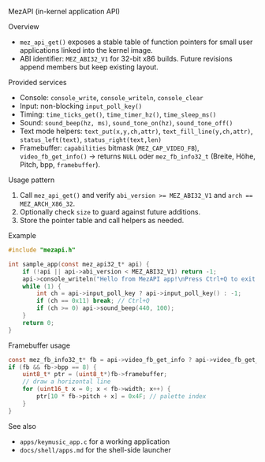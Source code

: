 MezAPI (in-kernel application API)

Overview
- `mez_api_get()` exposes a stable table of function pointers for small user applications linked into the kernel image.
- ABI identifier: `MEZ_ABI32_V1` for 32-bit x86 builds. Future revisions append members but keep existing layout.

Provided services
- Console: `console_write`, `console_writeln`, `console_clear`
- Input: non-blocking `input_poll_key()`
- Timing: `time_ticks_get()`, `time_timer_hz()`, `time_sleep_ms()`
- Sound: `sound_beep(hz, ms)`, `sound_tone_on(hz)`, `sound_tone_off()`
- Text mode helpers: `text_put(x,y,ch,attr)`, `text_fill_line(y,ch,attr)`, `status_left(text)`, `status_right(text,len)`
- Framebuffer: `capabilities` bitmask (`MEZ_CAP_VIDEO_FB`), `video_fb_get_info()` → returns `NULL` oder `mez_fb_info32_t` (Breite, Höhe, Pitch, bpp, `framebuffer`).

Usage pattern
1. Call `mez_api_get()` and verify `abi_version >= MEZ_ABI32_V1` and `arch == MEZ_ARCH_X86_32`.
2. Optionally check `size` to guard against future additions.
3. Store the pointer table and call helpers as needed.

Example
```c
#include "mezapi.h"

int sample_app(const mez_api32_t* api) {
    if (!api || api->abi_version < MEZ_ABI32_V1) return -1;
    api->console_writeln("Hello from MezAPI app!\nPress Ctrl+Q to exit.");
    while (1) {
        int ch = api->input_poll_key ? api->input_poll_key() : -1;
        if (ch == 0x11) break; // Ctrl+Q
        if (ch >= 0) api->sound_beep(440, 100);
    }
    return 0;
}
```

Framebuffer usage
```c
const mez_fb_info32_t* fb = api->video_fb_get_info ? api->video_fb_get_info() : NULL;
if (fb && fb->bpp == 8) {
    uint8_t* ptr = (uint8_t*)fb->framebuffer;
    // draw a horizontal line
    for (uint16_t x = 0; x < fb->width; x++) {
        ptr[10 * fb->pitch + x] = 0x4F; // palette index
    }
}
```

See also
- `apps/keymusic_app.c` for a working application
- `docs/shell/apps.md` for the shell-side launcher
